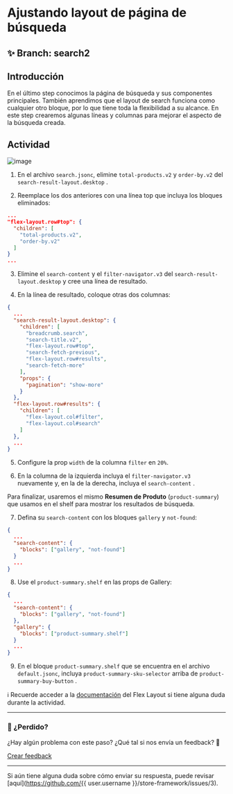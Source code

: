 # Ajustando layout de página de búsqueda 

## :sparkles: **Branch:** search2

## Introducción 

En el último step conocimos la página de búsqueda y sus componentes principales. También aprendimos que el layout de search funciona como cualquier otro bloque, por lo que tiene toda la flexibilidad a su alcance. En este step crearemos algunas líneas y columnas para mejorar el aspecto de la búsqueda creada.

## Actividad

![image](https://user-images.githubusercontent.com/18701182/69843559-db088200-1246-11ea-8873-8651dd973be9.png)

1. En el archivo  `search.jsonc`, elimine `total-products.v2` y `order-by.v2` del `search-result-layout.desktop` .
 
2. Reemplace los dos anteriores con una línea top que incluya los bloques eliminados:

```json
...
"flex-layout.row#top": {
  "children": [
    "total-products.v2",
    "order-by.v2"
  ]
}
...
```

3. Elimine el  `search-content` y el `filter-navigator.v3` del `search-result-layout.desktop` y cree una línea de resultado.

4. En la línea de resultado, coloque otras dos columnas:

```json
{
  ...
  "search-result-layout.desktop": {
    "children": [
      "breadcrumb.search",
      "search-title.v2",
      "flex-layout.row#top",
      "search-fetch-previous",
      "flex-layout.row#results",
      "search-fetch-more"
    ],
    "props": {
      "pagination": "show-more"
    }
  },
  "flex-layout.row#results": {
    "children": [
      "flex-layout.col#filter",
      "flex-layout.col#search"
    ]
  },
  ...
}
```

5. Configure la prop `width` de la columna `filter` en `20%`.

6. En la columna de la izquierda incluya el `filter-navigator.v3` nuevamente y, en la de la derecha, incluya el `search-content` .

Para finalizar, usaremos el mismo **Resumen de Produto** (`product-summary`) que usamos en el  shelf para mostrar los resultados de búsqueda.

7. Defina su `search-content` con los bloques `gallery` y `not-found`:

```json
{
  ...
  "search-content": {
    "blocks": ["gallery", "not-found"]
  }
  ...
}
```

8. Use el `product-summary.shelf` en las props de Gallery:

```json
{
  ...
  "search-content": {
    "blocks": ["gallery", "not-found"]
  },
  "gallery": {
    "blocks": ["product-summary.shelf"]
  }
  ...
}
```

9.  En el bloque `product-summary.shelf` que se encuentra en el archivo `default.jsonc`, incluya `product-summary-sku-selector` arriba de `product-summary-buy-button` .

:information_source:  Recuerde acceder a la [documentación](https://vtex.io/docs/components/layout/vtex.flex-layout) del Flex Layout  si tiene alguna duda durante la actividad. 

---

### :no_entry_sign: ¿Perdido? 

¿Hay algún problema con este paso? ¿Qué tal si nos envía un feedback? :pray:

[Crear feedback](https://docs.google.com/forms/d/e/1FAIpQLSeaWrm0Hogm-txm5Ww6mUa68eDuE3WnpFjUSVJ3Wi3dnmCb7A/viewform?usp=pp_url&entry.1784529524=Ajustando+layout+da+p%C3%A1gina+de+busca) 

----
Si aún tiene alguna duda sobre cómo enviar su respuesta, puede revisar [aquí](https://github.com/{{ user.username }}/store-framework/issues/3).
